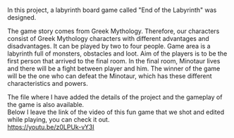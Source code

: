 ![<img align="center" src="bel.png" alt="Title">](<img align="center" src="bel.png" alt="Title">)

In this project, a labyrinth board game called "End of the Labyrinth" was designed.

The game story comes from Greek Mythology. Therefore, our characters consist of Greek Mythology characters with different advantages and disadvantages. It can be played by two 
to four people. Game area is a labyrinth full of monsters, obstacles and loot. Aim of the players is to be the first person that arrived to the final room. In the final room, Minotaur lives and there will be a fight between player and him. The winner of the game will be the one who can defeat the Minotaur, which has these different characteristics and powers.

The file where I have added the details of the project and the gameplay of the game is also available. </br>
Below I leave the link of the video of this fun game that we shot and edited while playing, you can check it out. </br>
https://youtu.be/z0LPUk-vY3I


